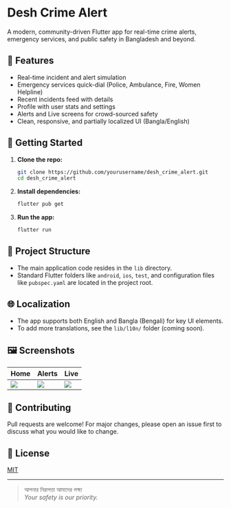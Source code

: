 # Desh Crime Alert

A modern, community-driven Flutter app for real-time crime alerts, emergency services, and public safety in Bangladesh and beyond.

## 🚨 Features
- Real-time incident and alert simulation
- Emergency services quick-dial (Police, Ambulance, Fire, Women Helpline)
- Recent incidents feed with details
- Profile with user stats and settings
- Alerts and Live screens for crowd-sourced safety
- Clean, responsive, and partially localized UI (Bangla/English)

## 📲 Getting Started

1. **Clone the repo:**
   ```bash
   git clone https://github.com/yourusername/desh_crime_alert.git
   cd desh_crime_alert
   ```
2. **Install dependencies:**
   ```bash
   flutter pub get
   ```
3. **Run the app:**
   ```bash
   flutter run
   ```

## 📂 Project Structure

- The main application code resides in the `lib` directory.
- Standard Flutter folders like `android`, `ios`, `test`, and configuration files like `pubspec.yaml` are located in the project root.

## 🌐 Localization
- The app supports both English and Bangla (Bengali) for key UI elements.
- To add more translations, see the `lib/l10n/` folder (coming soon).

## 🖼️ Screenshots
<!-- Add screenshots here -->

| Home | Alerts | Live |
|------|--------|------|
| ![](screenshots/home.png) | ![](screenshots/alerts.png) | ![](screenshots/live.png) |

## 🤝 Contributing
Pull requests are welcome! For major changes, please open an issue first to discuss what you would like to change.

## 📄 License
[MIT](LICENSE)

---

> আপনার নিরাপত্তা আমাদের লক্ষ্য  
> _Your safety is our priority._
